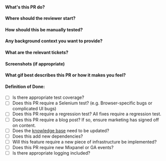 #### What's this PR do?
#### Where should the reviewer start?
#### How should this be manually tested?
#### Any background context you want to provide?
#### What are the relevant tickets?
#### Screenshots (if appropriate)
#### What gif best describes this PR or how it makes you feel?
#### Definition of Done:
- [ ] Is there appropriate test coverage?
- [ ] Does this PR require a Selenium test? (e.g. Browser-specific bugs or complicated UI bugs)
- [ ] Does this PR require a regression test? All fixes require a regression test.
- [ ] Does this PR require a blog post? If so, ensure marketing has signed off on content.
- [ ] Does the [knowledge base](https://help.transistor.fm) need to be updated?
- [ ] Does this add new dependencies?
- [ ] Will this feature require a new piece of infrastructure be implemented?
- [ ] Does this PR require new Mixpanel or GA events?
- [ ] Is there appropriate logging included?
